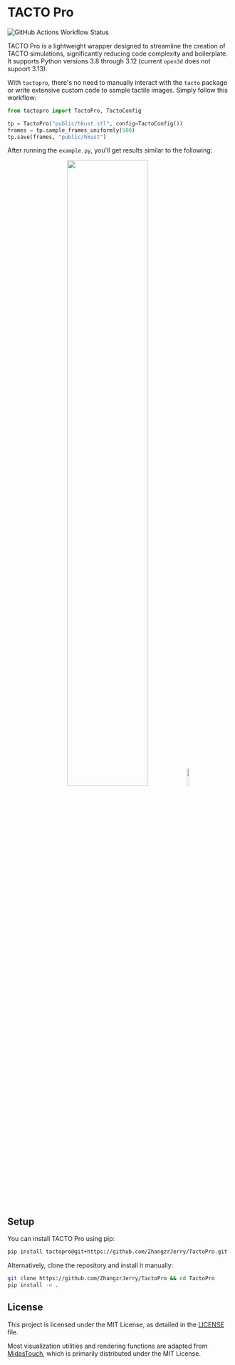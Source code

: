# TACTO Pro

![GitHub Actions Workflow Status](https://img.shields.io/github/actions/workflow/status/zhangzrjerry/tactopro/python-package.yml)

TACTO Pro is a lightweight wrapper designed to streamline the creation of TACTO simulations, significantly reducing code complexity and boilerplate. It supports Python versions 3.8 through 3.12 (current `open3d` does not supoort 3.13).

With `tactopro`, there's no need to manually interact with the `tacto` package or write extensive custom code to sample tactile images. Simply follow this workflow:

```python
from tactopro import TactoPro, TactoConfig

tp = TactoPro("public/hkust.stl", config=TactoConfig())
frames = tp.sample_frames_uniformly(500)
tp.save(frames, "public/hkust")
```

After running the `example.py`, you'll get results similar to the following:

<p align="center"> 
    <img src="./public/hkust/illustration.png" width=60%>
    <img src="./public/hkust/rgbframes/17.png" width=10%>
</p>

## Setup

You can install TACTO Pro using pip:

```sh
pip install tactopro@git+https://github.com/ZhangzrJerry/TactoPro.git
```

Alternatively, clone the repository and install it manually:

```sh
git clone https://github.com/ZhangzrJerry/TactoPro && cd TactoPro
pip install -e .
```

## License

This project is licensed under the MIT License, as detailed in the [LICENSE](./LICENSE) file.

Most visualization utilities and rendering functions are adapted from [MidasTouch](https://github.com/facebookresearch/MidasTouch), which is primarily distributed under the MIT License.
